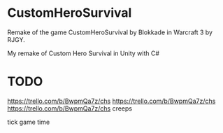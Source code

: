 # CustomHeroSurvival 
Remake of the game CustomHeroSurvival by Blokkade in Warcraft 3 by RJGY.

My remake of Custom Hero Survival in Unity with C#

# TODO
https://trello.com/b/BwpmQa7z/chs
https://trello.com/b/BwpmQa7z/chs
https://trello.com/b/BwpmQa7z/chs
creeps


tick game time 